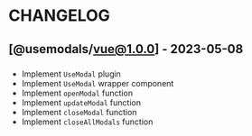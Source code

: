 # CHANGELOG


## [@usemodals/vue@1.0.0] - 2023-05-08

### <Features>
- Implement `UseModal` plugin
- Implement `UseModal` wrapper component
- Implement `openModal` function
- Implement `updateModal` function
- Implement `closeModal` function
- Implement `closeAllModals` function
